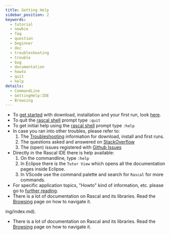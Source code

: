 ```yaml
---
title: Getting Help
sidebar_position: 2
keywords:
  - tutorial
  - newbie
  - faq
  - question
  - beginner
  - doc
  - troubleshooting
  - trouble
  - bug
  - documentation
  - howto
  - quit
  - help
details:
  - CommandLine
  - GettingHelp:IDE
  - Browsing
---
```


* To [get started](../GettingStarted/index.md) with download, installation and your first run, look [here](../GettingStarted/index.md).
* To quit the [rascal shell](../RascalShell/index.md) prompt type `:quit`
* To get initial help using the [rascal shell](../RascalShell/index.md) prompt type `:help` 
* In case you ran into other troubles, please refer to:
   1. The [Troubleshooting](../GettingStarted/Troubleshooting/index.md) information for download, install and first runs.
   2. The questions asked and answered on [StackOverflow](http://stackoverflow.com/questions/tagged/rascal)
   3. The (open) issues registered with [Github Issues](http://github.com/usethesource/rascal/issues)
* Directly in the Rascal IDE there is help available:
   1. On the commandline, type `:help`
   2. In Eclipse there is the `Tutor View` which opens all the documentation pages inside Eclipse.
   3. In VScode use the command palette and search for `Rascal` for more commands.
* For specific application topics, "Howto" kind of information, etc. please go to [further reading](../GettingHelp/FurtherReading/index.md).
* There is a lot of documentation on Rascal and its libraries. Read the [Browsing](../GettingHelp/Browsing/index.md) page on how to navigate it.


ing/index.md).
* There is a lot of documentation on Rascal and its libraries. Read the [Browsing](../../../../../../../../../../GettingHelp/Browsing/index.md) page on how to navigate it.


